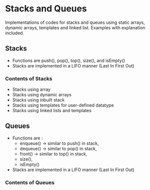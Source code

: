 # Stacks and Queues

Implementations of codes for stacks and queues using static arrays, dynamic arrays, templates and linked list.
Examples with explanation included.

## Stacks

- Functions are push(), pop(), top(), size(), and isEmpty()
- Stacks are implemented in a LIFO manner (Last In First Out)

### Contents of Stacks

- Stacks using array
- Stacks using dynamic arrays
- Stacks using inbuilt stack
- Stacks using templates for user-defined datatype
- Stacks using linked lists and templates

## Queues

- Functions are :
  - enqueue() -> similar to push() in stack,
  - dequeue() -> similar to pop() in stack,
  - front() -> similar to top() in stack,
  - size(),
  - isEmpty()
- Stacks are implemented in a LIFO manner (Last In First Out)

### Contents of Queues
